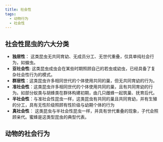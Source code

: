 ```yaml
---
title: 社会性
tags:
  - 动物行为
  - 社会性
---
```


## 社会性昆虫的六大分类

* **独居性**： 这类昆虫无共同育幼、无成员分工、无世代重叠，仅具单纯社会行为，如蝗虫。
* **亚社会性**: 这类昆虫成虫会在某些时期照顾自己的若虫或幼虫，已经具备了复杂社会性行为的模式。
* **群居性**：这类昆虫许多相同世代的个体使用共同的巢，但无共同育幼的行为。
* **准社会性**：这类昆虫许多相同世代的个体使用共同的巢，且有共同育幼的行为。如部分蚁类与胡蜂类在群体构建初期，由几只雌蜂一起筑巢、抚育后代。
* **半社会性**：与准社会性昆虫一样，这类昆虫有共同的巢且共同育幼，并有生殖的分工，具有无性阶级照顾有性阶级与幼期个体的行为
* **真社会性**： 这类昆虫与半社会性昆虫一样，并具有世代重叠的现象，子代会照顾亲代。蜜蜂是这类型昆虫的典型代表。

## 动物的社会行为

